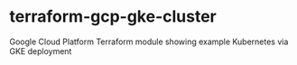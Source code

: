 # terraform-gcp-gke-cluster
Google Cloud Platform Terraform module showing example Kubernetes via GKE deployment
